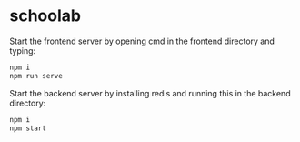 # schoolab
Start the frontend server by opening cmd in the frontend directory and typing:
```bash
npm i
npm run serve
```

Start the backend server by installing redis and running this in the backend directory:
```bash
npm i
npm start
```
